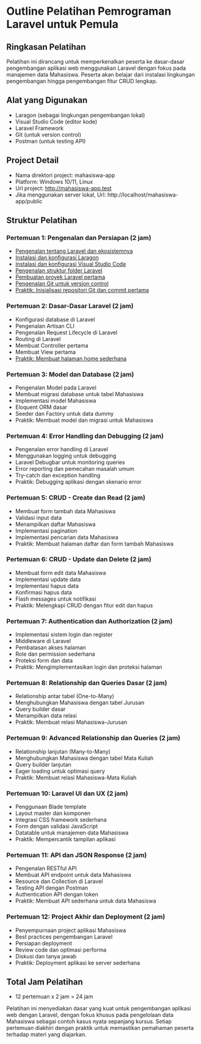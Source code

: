 # Outline Pelatihan Pemrograman Laravel untuk Pemula

## Ringkasan Pelatihan
Pelatihan ini dirancang untuk memperkenalkan peserta ke dasar-dasar pengembangan aplikasi web menggunakan Laravel dengan fokus pada manajemen data Mahasiswa. Peserta akan belajar dari instalasi lingkungan pengembangan hingga pengembangan fitur CRUD lengkap.


## Alat yang Digunakan
- Laragon (sebagai lingkungan pengembangan lokal)
- Visual Studio Code (editor kode)
- Laravel Framework
- Git (untuk version control)
- Postman (untuk testing API)

## Project Detail
- Nama direktori project: mahasiswa-app
- Platform: Windows 10/11, Linux
- Url project: http://mahasiswa-app.test
- Jika menggunakan server lokal, Url: http://localhost/mahasiswa-app/public

## Struktur Pelatihan

### Pertemuan 1: Pengenalan dan Persiapan (2 jam)
- [Pengenalan tentang Laravel dan ekosistemnya](Topik-1/1-laravel-introduction.html)
- [Instalasi dan konfigurasi Laragon](Topik-1/2b-laragon-installation-guide.html)
- [Instalasi dan konfigurasi Visual Studio Code](Topik-1/3b-vscode-installation-tutorial.html)
- [Pengenalan struktur folder Laravel](Topik-1/4-laravel-folder-structure.html)
- [Pembuatan proyek Laravel pertama](Topik-1/5-first-laravel-project.html)
- [Pengenalan Git untuk version control](Topik-1/6-introduction-to-git.html)
- [Praktik: Inisialisasi repositori Git dan commit pertama](Topik-1/7-git-repository-initialization.html)

### Pertemuan 2: Dasar-Dasar Laravel (2 jam)
- Konfigurasi database di Laravel
- Pengenalan Artisan CLI
- Pengenalan Request Lifecycle di Laravel
- Routing di Laravel
- Membuat Controller pertama
- Membuat View pertama
- [Praktik: Membuat halaman home sederhana](Topik-2/7b-laravel-home-page-tutorial.html)

### Pertemuan 3: Model dan Database (2 jam)
- Pengenalan Model pada Laravel
- Membuat migrasi database untuk tabel Mahasiswa
- Implementasi model Mahasiswa
- Eloquent ORM dasar
- Seeder dan Factory untuk data dummy
- Praktik: Membuat model dan migrasi untuk Mahasiswa

### Pertemuan 4: Error Handling dan Debugging (2 jam)
- Pengenalan error handling di Laravel
- Menggunakan logging untuk debugging
- Laravel Debugbar untuk monitoring queries
- Error reporting dan pemecahan masalah umum
- Try-catch dan exception handling
- Praktik: Debugging aplikasi dengan skenario error

### Pertemuan 5: CRUD - Create dan Read (2 jam)
- Membuat form tambah data Mahasiswa
- Validasi input data
- Menampilkan daftar Mahasiswa
- Implementasi pagination
- Implementasi pencarian data Mahasiswa
- Praktik: Membuat halaman daftar dan form tambah Mahasiswa

### Pertemuan 6: CRUD - Update dan Delete (2 jam)
- Membuat form edit data Mahasiswa
- Implementasi update data
- Implementasi hapus data
- Konfirmasi hapus data
- Flash messages untuk notifikasi
- Praktik: Melengkapi CRUD dengan fitur edit dan hapus

### Pertemuan 7: Authentication dan Authorization (2 jam)
- Implementasi sistem login dan register
- Middleware di Laravel
- Pembatasan akses halaman
- Role dan permission sederhana
- Proteksi form dan data
- Praktik: Mengimplementasikan login dan proteksi halaman

### Pertemuan 8: Relationship dan Queries Dasar (2 jam)
- Relationship antar tabel (One-to-Many)
- Menghubungkan Mahasiswa dengan tabel Jurusan
- Query builder dasar
- Menampilkan data relasi
- Praktik: Membuat relasi Mahasiswa-Jurusan

### Pertemuan 9: Advanced Relationship dan Queries (2 jam)
- Relationship lanjutan (Many-to-Many)
- Menghubungkan Mahasiswa dengan tabel Mata Kuliah
- Query builder lanjutan
- Eager loading untuk optimasi query
- Praktik: Membuat relasi Mahasiswa-Mata Kuliah

### Pertemuan 10: Laravel UI dan UX (2 jam)
- Penggunaan Blade template
- Layout master dan komponen
- Integrasi CSS framework sederhana
- Form dengan validasi JavaScript
- Datatable untuk manajemen data Mahasiswa
- Praktik: Mempercantik tampilan aplikasi

### Pertemuan 11: API dan JSON Response (2 jam)
- Pengenalan RESTful API
- Membuat API endpoint untuk data Mahasiswa
- Resource dan Collection di Laravel
- Testing API dengan Postman
- Authentication API dengan token
- Praktik: Membuat API sederhana untuk data Mahasiswa

### Pertemuan 12: Project Akhir dan Deployment (2 jam)
- Penyempurnaan project aplikasi Mahasiswa
- Best practices pengembangan Laravel
- Persiapan deployment
- Review code dan optimasi performa
- Diskusi dan tanya jawab
- Praktik: Deployment aplikasi ke server sederhana

## Total Jam Pelatihan
- 12 pertemuan x 2 jam = 24 jam

Pelatihan ini menyediakan dasar yang kuat untuk pengembangan aplikasi web dengan Laravel, dengan fokus khusus pada pengelolaan data Mahasiswa sebagai contoh kasus nyata sepanjang kursus. Setiap pertemuan diakhiri dengan praktik untuk memastikan pemahaman peserta terhadap materi yang diajarkan.

